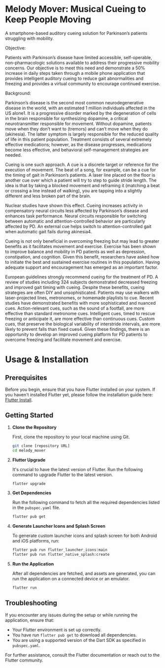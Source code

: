 # Melody Mover: Musical Cueing to Keep People Moving

A smartphone-based auditory cueing solution for Parkinson’s patients struggling with mobility.

Objective:

Patients with Parkinson’s disease have limited accessible, self-operable, non-pharmacologic solutions available to address their progressive mobility concerns. Our objective is to meet this need and demonstrate a 50% increase in daily steps taken through a mobile phone application that provides intelligent auditory cueing to reduce gait abnormalities and freezing and provides a virtual community to encourage continued exercise.

Background:

Parkinson’s disease is the second most common neurodegenerative disease in the world, with an estimated 1 million individuals affected in the US alone1. It is a progressive disorder marked by the degeneration of cells in the brain responsible for synthesizing dopamine, a critical neurotransmitter responsible for movement. Without dopamine, patients move when they don’t want to (tremors) and can’t move when they do (akinesia). The latter symptom is largely responsible for the reduced quality of life in this patient population. Treatment consists of several extremely effective medications; however, as the disease progresses, medications become less effective, and behavioral self-management strategies are needed.

Cueing is one such approach. A cue is a discrete target or reference for the execution of movement. The beat of a song, for example, can be a cue for the timing of gait in Parkinson’s patients. A laser line placed on the floor is another cue over which a patient will try to step to guide stride length. The idea is that by taking a blocked movement and reframing it (matching a beat or crossing a line instead of walking), you are tapping into a slightly different and less broken part of the brain.

Nuclear studies have shown this effect. Cueing increases activity in compensatory neural circuits less affected by Parkinson’s disease and enhances task performance. Neural circuits responsible for switching between automatic and attention-controlled behavior are particularly affected by PD. An external cue helps switch to attention-controlled gait when automatic gait fails during akinesia4.

Cueing is not only beneficial in overcoming freezing but may lead to greater benefits as it facilitates movement and exercise. Exercise has been shown to improve balance and mobility in PD patients as well as depression, constipation, and cognition. Given this benefit, researchers have asked how to initiate the best and sustained exercise routines in this population. Having adequate support and encouragement has emerged as an important factor.

European guidelines strongly recommend cueing for the treatment of PD. A review of studies including 324 subjects demonstrated decreased freezing and improved gait timing with cueing. Despite these benefits, cueing strategies are often DIY and unsophisticated. Patients may use walkers with laser-projected lines, metronomes, or homemade playlists to cue. Recent studies have demonstrated benefits with more sophisticated and nuanced cues. Action-relevant cues, such as the sound of a footfall, are more effective than standard metronome cues. Intelligent cues, timed to rescue freezing or anticipate it, are more effective than continuous cues. Custom cues, that preserve the biological variability of interstride intervals, are more likely to prevent falls than fixed cues4. Given these findings, there is an opportunity to develop an improved cueing platform for PD patients to overcome freezing and facilitate movement and exercise.




# Usage & Installation


## Prerequisites

Before you begin, ensure that you have Flutter installed on your system. If you haven't installed Flutter yet, please follow the installation guide here: [Flutter Install](https://flutter.dev/docs/get-started/install).

## Getting Started

1. **Clone the Repository**

   First, clone the repository to your local machine using Git.

   ```bash
   git clone [repository URL]
   cd melody_mover
   ```

2. **Flutter Upgrade**

   It's crucial to have the latest version of Flutter. Run the following command to upgrade Flutter to the latest version.

   ```bash
   flutter upgrade
   ```

3. **Get Dependencies**

   Run the following command to fetch all the required dependencies listed in the `pubspec.yaml` file.

   ```bash
   flutter pub get
   ```

4. **Generate Launcher Icons and Splash Screen**

   To generate custom launcher icons and splash screen for both Android and iOS platforms, run:

   ```bash
   flutter pub run flutter_launcher_icons:main
   flutter pub run flutter_native_splash:create
   ```

5. **Run the Application**

   After all dependencies are fetched, and assets are generated, you can run the application on a connected device or an emulator.

   ```bash
   flutter run
   ```

## Troubleshooting

If you encounter any issues during the setup or while running the application, ensure that:

- Your Flutter environment is set up correctly.
- You have run `flutter pub get` to download all dependencies.
- You are using a supported version of the Dart SDK as specified in `pubspec.yaml`.

For further assistance, consult the Flutter documentation or reach out to the Flutter community.

